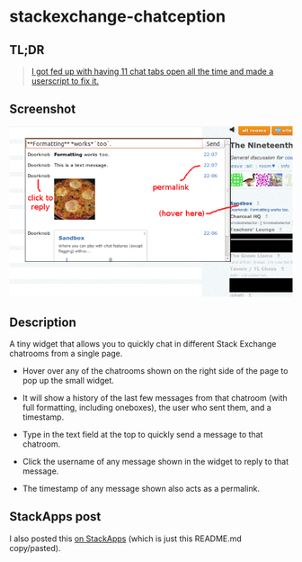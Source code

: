 # stackexchange-chatception

## TL;DR

> [I got fed up with having 11 chat tabs open all the time and made a userscript to fix it.](http://chat.meta.stackexchange.com/transcript/message/3420695#3420695)

## Screenshot

![screenshot](screenshot.png)

## Description

A tiny widget that allows you to quickly chat in different Stack Exchange chatrooms from a single page.

- Hover over any of the chatrooms shown on the right side of the page to pop up the small widget.

- It will show a history of the last few messages from that chatroom (with full formatting, including oneboxes), the user who sent them, and a timestamp.

- Type in the text field at the top to quickly send a message to that chatroom.

- Click the username of any message shown in the widget to reply to that message.

- The timestamp of any message shown also acts as a permalink.

## StackApps post

I also posted this [on StackApps](http://stackapps.com/q/6314/17430) (which is just this README.md copy/pasted).
